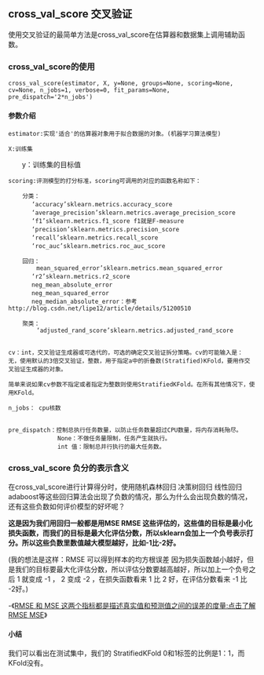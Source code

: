 ## cross_val_score 交叉验证

使用交叉验证的最简单方法是cross_val_score在估算器和数据集上调用辅助函数。

### cross_val_score的使用

    cross_val_score(estimator, X, y=None, groups=None, scoring=None, cv=None, n_jobs=1, verbose=0, fit_params=None, pre_dispatch='2*n_jobs')

#### 参数介绍

    estimator:实现'适合'的估算器对象用于拟合数据的对象。(机器学习算法模型)

    X:训练集

　　y：训练集的目标值

    scoring:评测模型的打分标准，scoring可调用的对应的函数名称如下： 
        
        分类：
        　 ‘accuracy’sklearn.metrics.accuracy_score
    　　　　‘average_precision’sklearn.metrics.average_precision_score
    　　　　‘f1’sklearn.metrics.f1_score f1就是F-measure
    　　　　‘precision’sklearn.metrics.precision_score
    　　　　‘recall’sklearn.metrics.recall_score
    　　　　‘roc_auc’sklearn.metrics.roc_auc_score

        回归：
            mean_squared_error’sklearn.metrics.mean_squared_error
    　　　　‘r2’sklearn.metrics.r2_score
    　　　　neg_mean_absolute_error
    　　　　neg_mean_squared_error
    　　　　neg_median_absolute_error：参考http://blog.csdn.net/lipe12/article/details/51200510
        
        聚类：
            ‘adjusted_rand_score’sklearn.metrics.adjusted_rand_score


    cv：int，交叉验证生成器或可迭代的，可选的确定交叉验证拆分策略。cv的可能输入是：
    无，使用默认的3倍交叉验证，整数，用于指定a中的折叠数(Stratified)KFold，要用作交叉验证生成器的对象。

    简单来说如果cv参数不指定或者指定为整数则使用StratifiedKFold。在所有其他情况下，使用KFold。

    n_jobs： cpu核数


    pre_dispatch：控制总执行任务数量，以防止任务数量超过CPU数量，将内存消耗殆尽。
                  None：不做任务量限制，任务产生就执行。
                  int 值：限制总并行执行的最大任务数。


### cross_val_score 负分的表示含义

在cross_val_score进行计算得分时，使用随机森林回归 决策树回归 线性回归 adaboost等这些回归算法会出现了负数的情况，那么为什么会出现负数的情况，还有这些负数如何评价模型的好坏呢？

__这是因为我们用回归一般都是用MSE RMSE 这些评估的，这些值的目标是最小化损失函数，而我们的目标是最大化评估分数，所以sklearn会加上一个负号表示打分。所以这些负数里数值越大模型越好，比如-1比-2好。__ 

(我的想法是这样：RMSE 可以得到样本的均方根误差 因为损失函数越小越好，但是我们的目标要最大化评估分数，所以评估分数要越高越好，所以加上一个负号之后 1 就变成 -1 ， 2 变成 -2 ，在损失函数看来 1 比 2 好，在评估分数看来 -1 比 -2好。)

-《[RMSE 和 MSE 这两个指标都是描述真实值和预测值之间的误差的度量:点击了解 RMSE MSE](https://github.com/OneStepAndTwoSteps/Data_Analysis/blob/master/Sklearn%E6%9C%BA%E5%99%A8%E5%AD%A6%E4%B9%A0%E5%BA%93/metrics/%E6%A8%A1%E5%9E%8B%E8%AF%84%E4%BC%B0/%E5%9B%9E%E5%BD%92%E7%AE%97%E6%B3%95%E7%9A%84%E8%AF%84%E4%BC%B0%E6%8C%87%E6%A0%87/RMSE%E5%92%8CRMSLE.md)》




#### 小结

我们可以看出在测试集中，我们的 StratifiedKFold 0和1标签的比例是1：1，而KFold没有。

